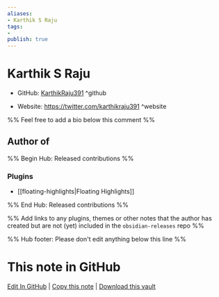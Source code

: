 ```yaml
---
aliases:
- Karthik S Raju
tags:
- 
publish: true
---
```


# Karthik S Raju

- GitHub: [KarthikRaju391](https://github.com/KarthikRaju391/) ^github
<!-- - Discord: `@` ^discord-->
- Website: <https://twitter.com/karthikraju391> ^website
<!-- - [[Publish sites|Publish site]]: <https://> ^publish-->

%% Feel free to add a bio below this comment %%


## Author of

%% Begin Hub: Released contributions %%
### Plugins
- [[floating-highlights|Floating Highlights]]

%% End Hub: Released contributions %%

%% Add links to any plugins, themes or other notes that the author has created but are not (yet) included in the `obsidian-releases` repo %%

<!--
### Unlisted plugins
-->

<!--
### Others
-->

<!--
## Sponsor this author
-->

<!-- - [[GitHub sponsors]]: [Sponsor @KarthikRaju391 on GitHub Sponsors](https://github.com/sponsors/KarthikRaju391) ^github-sponsor-->
<!-- - [[Buy me a coffee]]: <https://> ^buy-me-a-coffee-->
<!-- - [[PayPal]]: <https://> ^paypal-->
<!-- - [[Patreon]]: <https://> ^patreon-->

<!--
## Follow this author
-->

<!-- - [[YouTube Channels|On YouTube]]: <https://> ^youtube-->
<!-- - Twitter: <https://> ^twitter-->
<!-- - ... -->

%% Hub footer: Please don't edit anything below this line %%

# This note in GitHub

<span class="git-footer">[Edit In GitHub](https://github.dev/obsidian-community/obsidian-hub/blob/main/01%20-%20Community/People/KarthikRaju391.md "git-hub-edit-note") | [Copy this note](https://raw.githubusercontent.com/obsidian-community/obsidian-hub/main/01%20-%20Community/People/KarthikRaju391.md "git-hub-copy-note") | [Download this vault](https://github.com/obsidian-community/obsidian-hub/archive/refs/heads/main.zip "git-hub-download-vault") </span>
